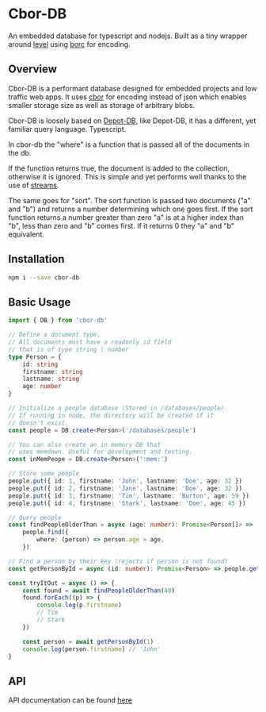 # Cbor-DB

An embedded database for typescript and nodejs. Built as a tiny wrapper around [level](https://www.npmjs.com/package/level) using [borc](https://www.npmjs.com/package/borc) for encoding.

## Overview

Cbor-DB is a performant database designed for embedded projects and low traffic web apps. It uses [cbor](https://cbor.io/) for encoding instead of json
which enables smaller storage size as well as storage of arbitrary blobs.

Cbor-DB is loosely based on [Depot-DB](https://www.npmjs.com/package/depot-db), like Depot-DB, it has a different, yet familiar query language. Typescript.

In cbor-db the "where" is a function that is passed all of the documents in the db.

If the function returns true, the document is added to the collection, otherwise
it is ignored. This is simple and yet performs well thanks to the use of [streams](https://www.npmjs.com/package/level#dbcreatereadstreamoptions).

The same goes for "sort". The sort function is passed two documents ("a" and "b") and returns
a number determining which one goes first. If the sort function returns a number greater than
zero "a" is at a higher index than "b", less than zero and "b" comes first. If it returns 0
they "a" and "b" equivalent.

## Installation

```bash
npm i --save cbor-db
```

## Basic Usage

```typescript
import { DB } from 'cbor-db'

// Define a document type.
// All documents must have a readonly id field
// that is of type string | number
type Person = {
    id: string
    firstname: string
    lastname: string
    age: number
}

// Initialize a people database (Stored in /databases/people)
// If running in node, the directory will be created if it
// doesn't exist.
const people = DB.create<Person>('/databases/people')

// You can also create an in memory DB that
// uses memdown. Useful for development and testing.
const inMemPeope = DB.create<Person>(':mem:')

// Store some people
people.put({ id: 1, firstname: 'John', lastname: 'Doe', age: 32 })
people.put({ id: 2, firstname: 'Jane', lastname: 'Doe', age: 32 })
people.put({ id: 3, firstname: 'Tim', lastname: 'Burton', age: 59 })
people.put({ id: 4, firstname: 'Stark', lastname: 'Doe', age: 45 })

// Query people
const findPeopleOlderThan = async (age: number): Promise<Person[]> =>
    people.find({
        where: (person) => person.age > age,
    })

// Find a person by their key (rejects if person is not found)
const getPersonById = async (id: number): Promise<Person> => people.get(1)

const tryItOut = async () => {
    const found = await findPeopleOlderThan(40)
    found.forEach((p) => {
        console.log(p.firstname)
        // Tim
        // Stark
    })

    const person = await getPersonById(1)
    console.log(person.firstname) // 'John'
}
```

## API

API documentation can be found [here](https://youngwerth.gitlab.io/depot)
